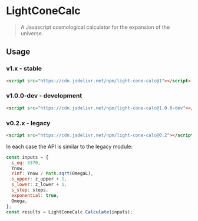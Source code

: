 # LightConeCalc

> A Javascript cosmological calculator for the expansion of the universe.

## Usage

### v1.x - stable

```html
<script src="https://cdn.jsdelivr.net/npm/light-cone-calc@1"></script>
```

### v1.0.0-dev - development

```html
<script src="https://cdn.jsdelivr.net/npm/light-cone-calc@1.0.0-dev"></script>
```

### v0.2.x - legacy

```html
<script src="https://cdn.jsdelivr.net/npm/light-cone-calc@0.2"></script>
```

In each case the API is similar to the legacy module:

```js
const inputs = {
  s_eq: 3370,
  Ynow,
  Yinf: Ynow / Math.sqrt(OmegaL),
  s_upper: z_upper + 1,
  s_lower: z_lower + 1,
  s_step: steps,
  exponential: true,
  Omega,
};
const results = LightConeCalc.Calculate(inputs);
```
